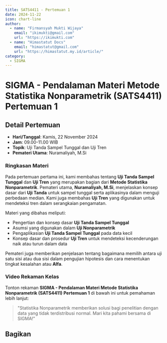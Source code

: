 ```yaml
--- 
title: SATS4411 - Pertemuan 1
date: 2024-11-22
icon: chart-line
author:
  - name: "Firmansyah Mukti Wijaya"
    email: "ikimukti@gmail.com"
    url: "https://ikimukti.com"
  - name: "Himastatut Docs"
    email: "himastatut@gmail.com"
    url: "https://himastatut.my.id/article/"
category:
  - SIGMA
--- 
```


# SIGMA - Pendalaman Materi Metode Statistika Nonparametrik (SATS4411) Pertemuan 1

## Detail Pertemuan

- **Hari/Tanggal**: Kamis, 22 November 2024
- **Jam**: 09.00-11.00 WIB
- **Topik**: Uji Tanda Sampel Tunggal dan Uji Tren
- **Pemateri Utama**: Nuramaliyah, M.Si

### Ringkasan Materi
Pada pertemuan pertama ini, kami membahas tentang **Uji Tanda Sampel Tunggal** dan **Uji Tren** yang merupakan bagian dari **Metode Statistika Nonparametrik**. Pemateri utama, **Nuramaliyah, M.Si**, menjelaskan konsep dasar dari **Uji Tanda** untuk sampel tunggal serta aplikasinya dalam menguji perbedaan median. Kami juga membahas **Uji Tren** yang digunakan untuk mendeteksi tren dalam serangkaian pengamatan.

Materi yang dibahas meliputi:
- Pengertian dan konsep dasar **Uji Tanda Sampel Tunggal**
- Asumsi yang digunakan dalam **Uji Nonparametrik**
- Pengaplikasian **Uji Tanda Sampel Tunggal** pada data kecil
- Konsep dasar dan prosedur **Uji Tren** untuk mendeteksi kecenderungan naik atau turun dalam data

Pemateri juga memberikan penjelasan tentang bagaimana memilih antara uji satu sisi atau dua sisi dalam pengujian hipotesis dan cara menentukan tingkat kesalahan atau **Alfa**.

### Video Rekaman Kelas
Tonton rekaman **SIGMA - Pendalaman Materi Metode Statistika Nonparametrik (SATS4411) Pertemuan 1** di bawah ini untuk pemahaman lebih lanjut:

<VidStack
  src="https://www.youtube.com/watch?v=LAdolb33FeU"
  title="SIGMA - Pendalaman Materi Metode Statistika Nonparametrik (SATS4411) Pertemuan 1"
/>

> "Statistika Nonparametrik memberikan solusi bagi penelitian dengan data yang tidak terdistribusi normal. Mari kita pahami bersama di SIGMA!"


## Bagikan
<Share colorful />
<GitContributors />
<GitChangelog />